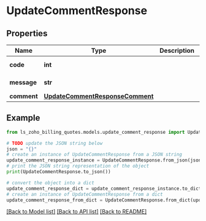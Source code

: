 # UpdateCommentResponse


## Properties

Name | Type | Description | Notes
------------ | ------------- | ------------- | -------------
**code** | **int** |  | [optional] [readonly] 
**message** | **str** |  | [optional] [readonly] 
**comment** | [**UpdateCommentResponseComment**](UpdateCommentResponseComment.md) |  | [optional] 

## Example

```python
from ls_zoho_billing_quotes.models.update_comment_response import UpdateCommentResponse

# TODO update the JSON string below
json = "{}"
# create an instance of UpdateCommentResponse from a JSON string
update_comment_response_instance = UpdateCommentResponse.from_json(json)
# print the JSON string representation of the object
print(UpdateCommentResponse.to_json())

# convert the object into a dict
update_comment_response_dict = update_comment_response_instance.to_dict()
# create an instance of UpdateCommentResponse from a dict
update_comment_response_from_dict = UpdateCommentResponse.from_dict(update_comment_response_dict)
```
[[Back to Model list]](../README.md#documentation-for-models) [[Back to API list]](../README.md#documentation-for-api-endpoints) [[Back to README]](../README.md)


